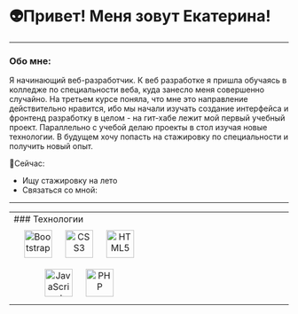 # 👽Привет! Меня зовут Екатерина!

---

### Обо мне:
Я начинающий веб-разработчик. К веб разработке я пришла обучаясь в колледже по специальности веба, куда занесло меня совершенно случайно. На третьем курсе поняла, что мне это направление действительно нравится, ибо мы начали изучать создание интерфейса и фронтенд разработку в целом - на гит-хабе лежит мой первый учебный проект. Параллельно с учебой делаю проекты в стол изучая новые технологии. В будущем хочу попасть на стажировку по специальности и получить новый опыт.

📌Сейчас:
- Ищу стажировку на лето
- Связаться со мной: 

---
<table><tr><td valign="top" width="33%">
### Технологии  
<div align="center">  
<a href="https://getbootstrap.com/docs/3.4/javascript/" target="_blank"><img style="margin: 10px" src="https://profilinator.rishav.dev/skills-assets/bootstrap-plain.svg" alt="Bootstrap" height="50" /></a>  
<a href="https://www.w3schools.com/css/" target="_blank"><img style="margin: 10px" src="https://profilinator.rishav.dev/skills-assets/css3-original-wordmark.svg" alt="CSS3" height="50" /></a>  
<a href="https://en.wikipedia.org/wiki/HTML5" target="_blank"><img style="margin: 10px" src="https://profilinator.rishav.dev/skills-assets/html5-original-wordmark.svg" alt="HTML5" height="50" /></a>  
<a href="https://www.javascript.com/" target="_blank"><img style="margin: 10px" src="https://profilinator.rishav.dev/skills-assets/javascript-original.svg" alt="JavaScript" height="50" /></a>  
<a href="https://www.php.net/" target="_blank"><img style="margin: 10px" src="https://profilinator.rishav.dev/skills-assets/php-original.svg" alt="PHP" height="50" /></a>  
</div>
</td><td valign="top" width="33%">

